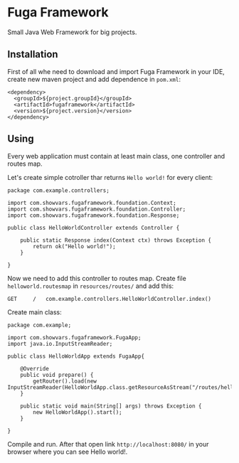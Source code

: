 Fuga Framework
=======

Small Java Web Framework for big projects.


## Installation

First of all whe need to download and import Fuga Framework in your IDE, create new maven project and add dependence in `pom.xml`:

```
<dependency>
  <groupId>${project.groupId}</groupId>
  <artifactId>fugaframework</artifactId>
  <version>${project.version}</version>
</dependency>
```

## Using

Every web application must contain at least main class, one controller and routes map.

Let's create simple cotroller thar returns `Hello world!` for every client:

```
package com.example.controllers;

import com.showvars.fugaframework.foundation.Context;
import com.showvars.fugaframework.foundation.Controller;
import com.showvars.fugaframework.foundation.Response;

public class HelloWorldController extends Controller {

    public static Response index(Context ctx) throws Exception {
        return ok("Hello world!");
    }

}
```

Now we need to add this controller to routes map. Create file `helloworld.routesmap` in `resources/routes/` and add this:

```
GET     /   com.example.controllers.HelloWorldController.index()
```


Create main class:

```
package com.example;

import com.showvars.fugaframework.FugaApp;
import java.io.InputStreamReader;

public class HelloWorldApp extends FugaApp{

	@Override
	public void prepare() {
	    getRouter().load(new InputStreamReader(HelloWorldApp.class.getResourceAsStream("/routes/helloworld.routesmap")));
	}
	
    public static void main(String[] args) throws Exception {
        new HelloWorldApp().start();
    }

}
```

Compile and run. After that open link `http://localhost:8080/` in your browser where you can see Hello world!.
